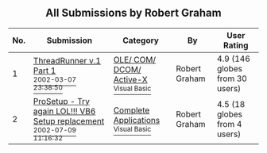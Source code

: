 ﻿<div align="center">

## All Submissions by Robert Graham

</div>

No.  | Submission | Category | By   | User Rating
---- | ---------- | -------- | ---- | -----------
1 | [ThreadRunner v\.1 Part 1<br /><sup>2002-03-07 23:38:50</sup>](https://github.com/Planet-Source-Code/robert-graham-threadrunner-v-1-part-1__1-32466) | [OLE/ COM/ DCOM/ Active\-X<br /><sup>Visual Basic</sup>](../ByCategory/ole-com-dcom-active-x__1-29.md) | Robert Graham | 4.9 (146 globes from 30 users)
2 | [ProSetup \- Try again LOL\!\!\!  VB6 Setup replacement<br /><sup>2002-07-09 11:16:32</sup>](https://github.com/Planet-Source-Code/robert-graham-prosetup-try-again-lol-vb6-setup-replacement__1-36735) | [Complete Applications<br /><sup>Visual Basic</sup>](../ByCategory/complete-applications__1-27.md) | Robert Graham | 4.5 (18 globes from 4 users)
